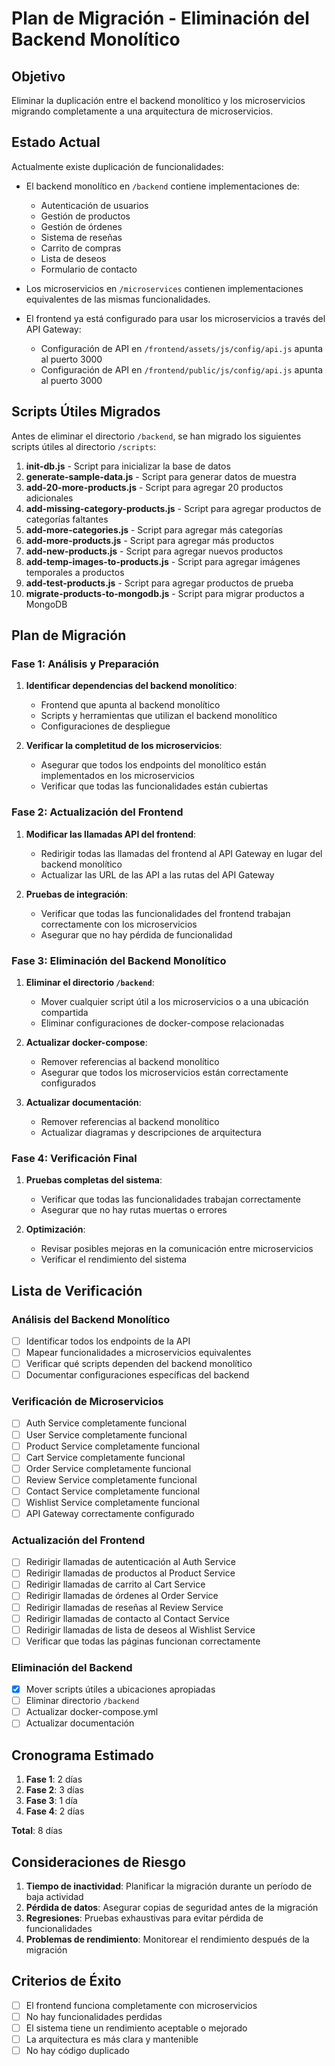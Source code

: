 # Plan de Migración - Eliminación del Backend Monolítico

## Objetivo

Eliminar la duplicación entre el backend monolítico y los microservicios migrando completamente a una arquitectura de microservicios.

## Estado Actual

Actualmente existe duplicación de funcionalidades:
- El backend monolítico en `/backend` contiene implementaciones de:
  - Autenticación de usuarios
  - Gestión de productos
  - Gestión de órdenes
  - Sistema de reseñas
  - Carrito de compras
  - Lista de deseos
  - Formulario de contacto

- Los microservicios en `/microservices` contienen implementaciones equivalentes de las mismas funcionalidades.

- El frontend ya está configurado para usar los microservicios a través del API Gateway:
  - Configuración de API en `/frontend/assets/js/config/api.js` apunta al puerto 3000
  - Configuración de API en `/frontend/public/js/config/api.js` apunta al puerto 3000

## Scripts Útiles Migrados

Antes de eliminar el directorio `/backend`, se han migrado los siguientes scripts útiles al directorio `/scripts`:

1. **init-db.js** - Script para inicializar la base de datos
2. **generate-sample-data.js** - Script para generar datos de muestra
3. **add-20-more-products.js** - Script para agregar 20 productos adicionales
4. **add-missing-category-products.js** - Script para agregar productos de categorías faltantes
5. **add-more-categories.js** - Script para agregar más categorías
6. **add-more-products.js** - Script para agregar más productos
7. **add-new-products.js** - Script para agregar nuevos productos
8. **add-temp-images-to-products.js** - Script para agregar imágenes temporales a productos
9. **add-test-products.js** - Script para agregar productos de prueba
10. **migrate-products-to-mongodb.js** - Script para migrar productos a MongoDB

## Plan de Migración

### Fase 1: Análisis y Preparación

1. **Identificar dependencias del backend monolítico**:
   - Frontend que apunta al backend monolítico
   - Scripts y herramientas que utilizan el backend monolítico
   - Configuraciones de despliegue

2. **Verificar la completitud de los microservicios**:
   - Asegurar que todos los endpoints del monolítico están implementados en los microservicios
   - Verificar que todas las funcionalidades están cubiertas

### Fase 2: Actualización del Frontend

1. **Modificar las llamadas API del frontend**:
   - Redirigir todas las llamadas del frontend al API Gateway en lugar del backend monolítico
   - Actualizar las URL de las API a las rutas del API Gateway

2. **Pruebas de integración**:
   - Verificar que todas las funcionalidades del frontend trabajan correctamente con los microservicios
   - Asegurar que no hay pérdida de funcionalidad

### Fase 3: Eliminación del Backend Monolítico

1. **Eliminar el directorio `/backend`**:
   - Mover cualquier script útil a los microservicios o a una ubicación compartida
   - Eliminar configuraciones de docker-compose relacionadas

2. **Actualizar docker-compose**:
   - Remover referencias al backend monolítico
   - Asegurar que todos los microservicios están correctamente configurados

3. **Actualizar documentación**:
   - Remover referencias al backend monolítico
   - Actualizar diagramas y descripciones de arquitectura

### Fase 4: Verificación Final

1. **Pruebas completas del sistema**:
   - Verificar que todas las funcionalidades trabajan correctamente
   - Asegurar que no hay rutas muertas o errores

2. **Optimización**:
   - Revisar posibles mejoras en la comunicación entre microservicios
   - Verificar el rendimiento del sistema

## Lista de Verificación

### Análisis del Backend Monolítico
- [ ] Identificar todos los endpoints de la API
- [ ] Mapear funcionalidades a microservicios equivalentes
- [ ] Verificar qué scripts dependen del backend monolítico
- [ ] Documentar configuraciones específicas del backend

### Verificación de Microservicios
- [ ] Auth Service completamente funcional
- [ ] User Service completamente funcional
- [ ] Product Service completamente funcional
- [ ] Cart Service completamente funcional
- [ ] Order Service completamente funcional
- [ ] Review Service completamente funcional
- [ ] Contact Service completamente funcional
- [ ] Wishlist Service completamente funcional
- [ ] API Gateway correctamente configurado

### Actualización del Frontend
- [ ] Redirigir llamadas de autenticación al Auth Service
- [ ] Redirigir llamadas de productos al Product Service
- [ ] Redirigir llamadas de carrito al Cart Service
- [ ] Redirigir llamadas de órdenes al Order Service
- [ ] Redirigir llamadas de reseñas al Review Service
- [ ] Redirigir llamadas de contacto al Contact Service
- [ ] Redirigir llamadas de lista de deseos al Wishlist Service
- [ ] Verificar que todas las páginas funcionan correctamente

### Eliminación del Backend
- [x] Mover scripts útiles a ubicaciones apropiadas
- [ ] Eliminar directorio `/backend`
- [ ] Actualizar docker-compose.yml
- [ ] Actualizar documentación

## Cronograma Estimado

1. **Fase 1**: 2 días
2. **Fase 2**: 3 días
3. **Fase 3**: 1 día
4. **Fase 4**: 2 días

**Total**: 8 días

## Consideraciones de Riesgo

1. **Tiempo de inactividad**: Planificar la migración durante un período de baja actividad
2. **Pérdida de datos**: Asegurar copias de seguridad antes de la migración
3. **Regresiones**: Pruebas exhaustivas para evitar pérdida de funcionalidades
4. **Problemas de rendimiento**: Monitorear el rendimiento después de la migración

## Criterios de Éxito

- [ ] El frontend funciona completamente con microservicios
- [ ] No hay funcionalidades perdidas
- [ ] El sistema tiene un rendimiento aceptable o mejorado
- [ ] La arquitectura es más clara y mantenible
- [ ] No hay código duplicado